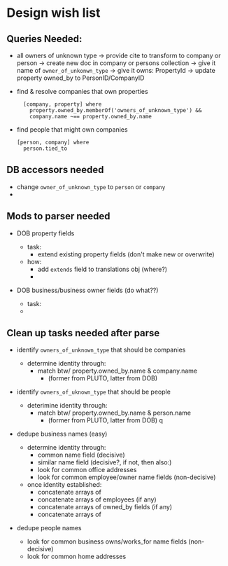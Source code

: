 # Design wish list

## Queries Needed:

* all owners of unknown type
   -> provide cite to transform to company or person
   -> create new doc in company or persons collection
   -> give it name of `owner_of_unkonwn_type`
   -> give it owns: PropertyId 
   -> update property owned_by to PersonID/CompanyID

* find & resolve companies that own properties 
  ```
    [company, property] where 
      property.owned_by.memberOf('owners_of_unknown_type') && 
      company.name ~== property.owned_by.name
  ``` 

* find people that might own companies
  ```
  [person, company] where
    person.tied_to
    ```

## DB accessors needed
* change `owner_of_unknown_type` to `person` or `company`
* 


## Mods to parser needed

* DOB property fields
  * task:
    * extend existing property fields (don't make new or overwrite)
  * how:
    * add `extends` field to translations obj (where?)
    * 
    
* DOB business/business owner fields (do what??)
  * task:
  *

## Clean up tasks needed after parse

* identify `owners_of_unknown_type` that should be companies
  * determine identity through:
    * match btw/ property.owned_by.name & company.name
      * (former from PLUTO, latter from DOB)

* identify `owners_of_uknown_type` that should be people
  * deterimine identity through:
    * match btw/ property.owned_by.name & person.name
      * (former from PLUTO, latter from DOB)
    q
* dedupe business names (easy)
  * determine identity through:
    * common name field (decisive)
    * similar name field (decisive?, if not, then also:)
    * look for common office addresses
    * look for common employee/owner name fields (non-decisive)
  * once identity established:
    * concatenate arrays of 
    * concatenate arrays of employees (if any)
    * concatenate arrays of owned_by fields (if any)
    * concatenate arrays of 
  
* dedupe people names
  * look for common business owns/works_for name fields (non-decisive)
  * look for common home addresses
